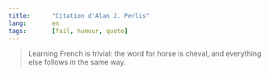 ```yaml
---
title:      "Citation d'Alan J. Perlis"
lang:       en
tags:       [fail, humour, quote]
---
```



> Learning French is trivial: the word for horse is cheval, and everything else follows in the same way.
